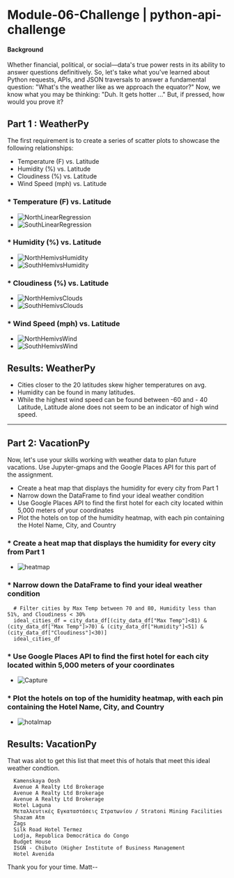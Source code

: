 # Module-06-Challenge | python-api-challenge

#### Background
Whether financial, political, or social—data's true power rests in its ability to answer questions definitively. So, let's take what you've learned about Python requests, APIs, and JSON traversals to answer a fundamental question: "What's the weather like as we approach the equator?"
Now, we know what you may be thinking: "Duh. It gets hotter ..."
But, if pressed, how would you prove it?



## Part 1 : WeatherPy

The first requirement is to create a series of scatter plots to showcase the following relationships:
* Temperature (F) vs. Latitude
* Humidity (%) vs. Latitude
* Cloudiness (%) vs. Latitude
* Wind Speed (mph) vs. Latitude

### * Temperature (F) vs. Latitude

* ![NorthLinearRegression](https://user-images.githubusercontent.com/30300016/201977058-a0bd1746-700d-4545-a5c9-cad4fc812909.JPG)
* ![SouthLinearRegression](https://user-images.githubusercontent.com/30300016/201977070-6d13a251-cdbc-4f6a-a3cd-e2f0212c25cf.JPG)

### * Humidity (%) vs. Latitude

* ![NorthHemivsHumidity](https://user-images.githubusercontent.com/30300016/201981591-457a0bb6-cbea-4451-bae9-8204e6592c2f.JPG)
* ![SouthHemivsHumidity](https://user-images.githubusercontent.com/30300016/201981677-34e95385-393e-42df-a7ff-54eedf949c22.JPG)


### * Cloudiness (%) vs. Latitude

* ![NorthHemivsClouds](https://user-images.githubusercontent.com/30300016/201981841-1fa8e2fd-e884-4e72-9341-ebfdb69ac13c.JPG)
* ![SouthHemivsClouds](https://user-images.githubusercontent.com/30300016/201981860-bd4a1f38-d228-4a14-8b3d-07166de24656.JPG)

### * Wind Speed (mph) vs. Latitude

* ![NorthHemivsWind](https://user-images.githubusercontent.com/30300016/201981985-1dcbf551-f1b2-4000-a695-c2142540fa01.JPG)
* ![SouthHemivsWind](https://user-images.githubusercontent.com/30300016/201981957-b7af0909-9a88-412d-91b9-e28883e56512.JPG)


## Results: WeatherPy

* Cities closer to the 20 latitudes skew higher temperatures on avg.
* Humidity can be found in many latitudes.
* While the highest wind speed can be found between -60 and - 40 Latitude, Latitude alone does not seem to be an indicator of high wind speed.

---------------------------------------------------------------------------------

## Part 2: VacationPy
Now, let's use your skills working with weather data to plan future vacations. Use Jupyter-gmaps and the Google Places API for this part of the assignment.

* Create a heat map that displays the humidity for every city from Part 1
* Narrow down the DataFrame to find your ideal weather condition
* Use Google Places API to find the first hotel for each city located within 5,000 meters of your coordinates
* Plot the hotels on top of the humidity heatmap, with each pin containing the Hotel Name, City, and Country


### * Create a heat map that displays the humidity for every city from Part 1
  * ![heatmap](https://user-images.githubusercontent.com/30300016/201990786-606066b8-ccfe-4652-a3d6-0dc5aff53a2a.png)


### * Narrow down the DataFrame to find your ideal weather condition
      # Filter cities by Max Temp between 70 and 80, Humidity less than 51%, and Cloudiness < 30%
      ideal_cities_df = city_data_df[(city_data_df["Max Temp"]<81) & (city_data_df["Max Temp"]>70) & (city_data_df["Humidity"]<51) & (city_data_df["Cloudiness"]<30)]
      ideal_cities_df
      
      
### * Use Google Places API to find the first hotel for each city located within 5,000 meters of your coordinates
    
  * ![Capture](https://user-images.githubusercontent.com/30300016/201991568-0f297218-2f7b-4954-aa3d-0e1b85d4bdad.JPG)


### * Plot the hotels on top of the humidity heatmap, with each pin containing the Hotel Name, City, and Country

  * ![hotalmap](https://user-images.githubusercontent.com/30300016/201992305-4db6d957-55dc-4db5-8cff-9cfb04ad4de5.png)



## Results: VacationPy
That was alot to get this list that meet this of hotals that meet this ideal weather condtion. 

      Kamenskaya Oosh
      Avenue A Realty Ltd Brokerage
      Avenue A Realty Ltd Brokerage
      Avenue A Realty Ltd Brokerage
      Hotel Laguna
      Μεταλλευτικές Εγκαταστάσεις Στρατωνίου / Stratoni Mining Facilities
      Shazam Atm
      Zags
      Silk Road Hotel Termez
      Lodja, Republica Democrática do Congo
      Budget House
      ISGN - Chibuto (Higher Institute of Business Management
      Hotel Avenida


Thank you for your time. 
Matt-- 
